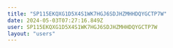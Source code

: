 ```yaml
---
title: "SP115EKQXG1D5X4S1WK7HGJ6SDJHZMHHDQYGCTP7W"
date: 2024-05-03T07:27:16.849Z
user: SP115EKQXG1D5X4S1WK7HGJ6SDJHZMHHDQYGCTP7W
layout: "users"
---
```

    